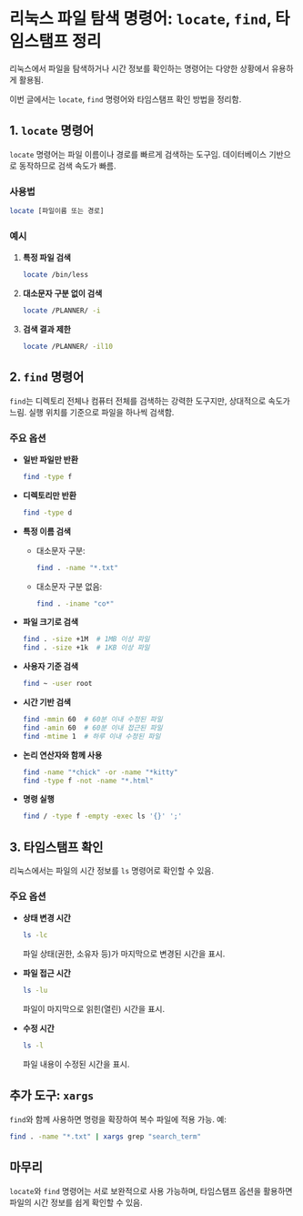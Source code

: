 
# 리눅스 파일 탐색 명령어: `locate`, `find`, 타임스탬프 정리

리눅스에서 파일을 탐색하거나 시간 정보를 확인하는 명령어는 다양한 상황에서 유용하게 활용됨. 

이번 글에서는 `locate`, `find` 명령어와 타임스탬프 확인 방법을 정리함.

## 1. `locate` 명령어

`locate` 명령어는 파일 이름이나 경로를 빠르게 검색하는 도구임. 데이터베이스 기반으로 동작하므로 검색 속도가 빠름.

### 사용법
```bash
locate [파일이름 또는 경로]
```

### 예시
1. **특정 파일 검색**  
   ```bash
   locate /bin/less
   ```
2. **대소문자 구분 없이 검색**  
   ```bash
   locate /PLANNER/ -i
   ```
3. **검색 결과 제한**  
   ```bash
   locate /PLANNER/ -il10
   ```

## 2. `find` 명령어

`find`는 디렉토리 전체나 컴퓨터 전체를 검색하는 강력한 도구지만, 상대적으로 속도가 느림. 실행 위치를 기준으로 파일을 하나씩 검색함.

### 주요 옵션
- **일반 파일만 반환**  
  ```bash
  find -type f
  ```
- **디렉토리만 반환**  
  ```bash
  find -type d
  ```
- **특정 이름 검색**  
  - 대소문자 구분:  
    ```bash
    find . -name "*.txt"
    ```
  - 대소문자 구분 없음:  
    ```bash
    find . -iname "co*"
    ```

- **파일 크기로 검색**  
  ```bash
  find . -size +1M  # 1MB 이상 파일
  find . -size +1k  # 1KB 이상 파일
  ```

- **사용자 기준 검색**  
  ```bash
  find ~ -user root
  ```

- **시간 기반 검색**  
  ```bash
  find -mmin 60  # 60분 이내 수정된 파일
  find -amin 60  # 60분 이내 접근된 파일
  find -mtime 1  # 하루 이내 수정된 파일
  ```

- **논리 연산자와 함께 사용**  
  ```bash
  find -name "*chick" -or -name "*kitty"
  find -type f -not -name "*.html"
  ```

- **명령 실행**  
  ```bash
  find / -type f -empty -exec ls '{}' ';'
  ```

## 3. 타임스탬프 확인

리눅스에서는 파일의 시간 정보를 `ls` 명령어로 확인할 수 있음.

### 주요 옵션
- **상태 변경 시간**  
  ```bash
  ls -lc
  ```
  파일 상태(권한, 소유자 등)가 마지막으로 변경된 시간을 표시.

- **파일 접근 시간**  
  ```bash
  ls -lu
  ```
  파일이 마지막으로 읽힌(열린) 시간을 표시.

- **수정 시간**  
  ```bash
  ls -l
  ```
  파일 내용이 수정된 시간을 표시.

## 추가 도구: `xargs`
`find`와 함께 사용하면 명령을 확장하여 복수 파일에 적용 가능. 예:  
```bash
find . -name "*.txt" | xargs grep "search_term"
```

## 마무리
`locate`와 `find` 명령어는 서로 보완적으로 사용 가능하며, 타임스탬프 옵션을 활용하면 파일의 시간 정보를 쉽게 확인할 수 있음.

